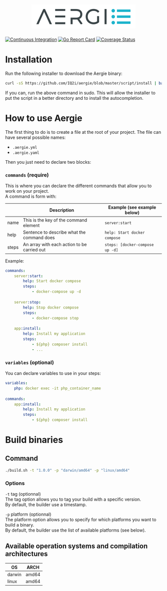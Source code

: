<h1 align="center"><img src="aergie.svg" alt="Aergie: An easy alternative to makefile" title="An easy alternative to makefile"></h1>

[![Continuous Integration](https://github.com/IQ2i/aergie/workflows/Continuous%20Integration/badge.svg?branch=master)](https://github.com/IQ2i/aergie/actions)
[![Go Report Card](https://goreportcard.com/badge/github.com/IQ2i/aergie)](https://goreportcard.com/report/github.com/IQ2i/aergie)
[![Coverage Status](https://coveralls.io/repos/github/IQ2i/aergie/badge.svg?branch=master)](https://coveralls.io/github/IQ2i/aergie?branch=master)

# Installation

Run the following installer to download the Aergie binary:

```bash
curl -sS https://github.com/IQ2i/aergie/blob/master/script/install | bash
```

If you can, run the above command in sudo. This will allow the installer to put the script in a better directory and to install the autocompletion.

# How to use Aergie

The first thing to do is to create a file at the root of your project. The file can have several possible names:

* `.aergie.yml`
* `.aergie.yaml`

Then you just need to declare two blocks: 

### `commands` (require)

This is where you can declare the different commands that allow you to work on your project.  
A command is form with:

|       | Description                                 | Example (see example below)         |
|-------|---------------------------------------------|-------------------------------------|
| name  | This is the key of the command element      | `server:start`                      |
| help  | Sentence to describe what the command does  | `help: Start docker compose`        |
| steps | An array with each action to be carried out | `steps: [docker-compose up -d]` |

Example:

```yaml
commands:
    server:start:
        help: Start docker compose
        steps:
            - docker-compose up -d

    server:stop:
        help: Stop docker compose
        steps:
            - docker-compose stop

    app:install:
        help: Install my application
        steps:
            - ${php} composer install
            - ...
```

### `variables` (optional)

You can declare variables to use in your steps:

```yaml
variables:
    php: docker exec -it php_container_name

commands:
    app:install:
        help: Install my application
        steps:
            - ${php} composer install
```

# Build binaries

## Command

```bash
./build.sh -t "1.0.0" -p "darwin/amd64" -p "linux/amd64"
```

### Options

``-t`` tag (optionnal)  
The tag option allows you to tag your build with a specific version.  
By default, the builder use a timestamp.

``-p`` platform (optionnal)  
The platform option allows you to specify for which platforms you want to build a binary.  
By default, the builder use the list of available platforms (see below).

## Available operation systems and compilation architectures

| OS      | ARCH  |
|---------|-------|
| darwin  | amd64 |
| linux   | amd64 |
